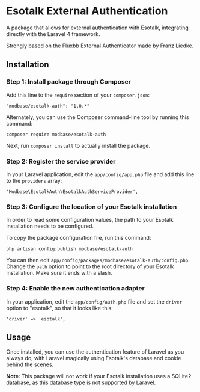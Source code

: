 # Esotalk External Authentication

A package that allows for external authentication with Esotalk, integrating
directly with the Laravel 4 framework.

Strongly based on the Fluxbb External Authenticator made by Franz Liedke.

## Installation

### Step 1: Install package through Composer

Add this line to the `require` section of your `composer.json`:

    "modbase/esotalk-auth": "1.0.*"

Alternately, you can use the Composer command-line tool by running this command:

    composer require modbase/esotalk-auth

Next, run `composer install` to actually install the package.

### Step 2: Register the service provider

In your Laravel application, edit the `app/config/app.php` file and add this
line to the `providers` array:

    'Modbase\EsotalkAuth\EsotalkAuthServiceProvider',

### Step 3: Configure the location of your Esotalk installation

In order to read some configuration values, the path to your Esotalk installation
needs to be configured.

To copy the package configuration file, run this command:

    php artisan config:publish modbase/esotalk-auth

You can then edit `app/config/packages/modbase/esotalk-auth/config.php`.
Change the `path` option to point to the root directory of your Esotalk
installation. Make sure it ends with a slash.

### Step 4: Enable the new authentication adapter

In your application, edit the `app/config/auth.php` file and set the `driver`
option to "esotalk", so that it looks like this:

    'driver' => 'esotalk',

## Usage

Once installed, you can use the authentication feature of Laravel as you always
do, with Laravel magically using Esotalk's database and cookie behind the scenes.

**Note**: This package will not work if your Esotalk installation uses a SQLite2 database, as this database type is not supported by Laravel.
